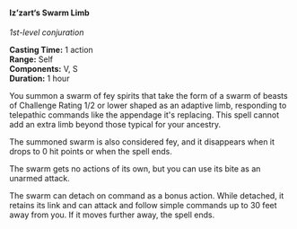 #### Iz’zart‘s Swarm Limb
<!-- markdownlint-disable link-image-reference-definitions -->
[_metadata_:spell_school]:- "conjuration"
[_metadata_:spell_level]:- "1"
[_metadata_:casting_time_amount]:- "1"
[_metadata_:casting_time_unit]:- "action"
[_metadata_:ritual]:- "false"
[_metadata_:range]:- "Self"
[_metadata_:target]:- "Self"
[_metadata_:components_verbal]:- "true"
[_metadata_:components_somatic]:- "true"
[_metadata_:concentration]:- "false"
[_metadata_:duration]:- "1 hour"
[_metadata_:spell_origin]:- "free5e"
<!-- markdownlint-disable-next-line no-emphasis-as-heading -->
_1st-level conjuration_

**Casting Time:** 1 action \
**Range:** Self \
**Components:** V, S \
**Duration:** 1 hour

You summon a swarm of fey spirits that take the form of a swarm of beasts of Challenge Rating 1/2 or lower shaped as an adaptive limb, responding to telepathic commands like the appendage it's replacing.
This spell cannot add an extra limb beyond those typical for your ancestry.

The summoned swarm is also considered fey, and it disappears when it drops to 0 hit points or when the spell ends.

The swarm gets no actions of its own, but you can use its bite as an unarmed attack.

The swarm can detach on command as a bonus action.
While detached, it retains its link and can attack and follow simple commands up to 30 feet away from you.
If it moves further away, the spell ends.
